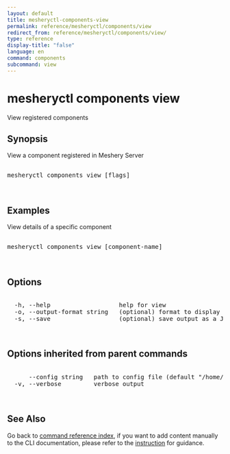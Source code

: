 ```yaml
---
layout: default
title: mesheryctl-components-view
permalink: reference/mesheryctl/components/view
redirect_from: reference/mesheryctl/components/view/
type: reference
display-title: "false"
language: en
command: components
subcommand: view
---
```


# mesheryctl components view

View registered components

## Synopsis

View a component registered in Meshery Server
<pre class='codeblock-pre'>
<div class='codeblock'>
mesheryctl components view [flags]

</div>
</pre> 

## Examples

View details of a specific component
<pre class='codeblock-pre'>
<div class='codeblock'>
mesheryctl components view [component-name]

</div>
</pre> 

## Options

<pre class='codeblock-pre'>
<div class='codeblock'>
  -h, --help                   help for view
  -o, --output-format string   (optional) format to display in [json|yaml] (default "yaml")
  -s, --save                   (optional) save output as a JSON/YAML file

</div>
</pre>

## Options inherited from parent commands

<pre class='codeblock-pre'>
<div class='codeblock'>
      --config string   path to config file (default "/home/runner/.meshery/config.yaml")
  -v, --verbose         verbose output

</div>
</pre>

## See Also

Go back to [command reference index](/reference/mesheryctl/), if you want to add content manually to the CLI documentation, please refer to the [instruction](/project/contributing/contributing-cli#preserving-manually-added-documentation) for guidance.